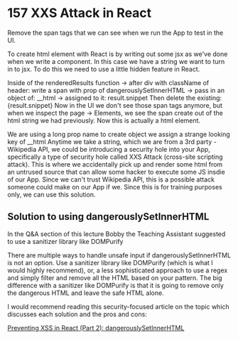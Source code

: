# 157 XXS Attack in React

Remove the span tags that we can see when we run the App to test in the UI.

To create html element with React is by writing out some jsx as we've done when we write a component. In this case we have a string we want to turn in to jsx. To do this we need to use a little hidden feature in React.

Inside of the renderedResults function -> after div with className of header: write a span with prop of dangerouslySetInnerHTML -> pass in an object of: \_\_html -> assigned to it: result.snippet
Then delete the existing: {result.snippet}
Now in the UI we don't see those span tags anymore, but when we inspect the page -> Elements, we see the span create out of the html string we had previously. Now this is actually a html element.

We are using a long prop name to create object we assign a strange looking key of \_\_html
Anytime we take a string, which we are from a 3rd party - Wikipedia API, we could be introducing a security hole into your App, specifically a type of security hole called XXS Attack (cross-site scripting attack). This is where we accidentally pick up and render some html from an untrused source that can allow some hacker to execute some JS insdie of our App. Since we can't trust Wikipedia API, this is a possible attack someone could make on our App if we. Since this is for training purposes only, we can use this solution.

## Solution to using dangerouslySetInnerHTML

In the Q&A section of this lecture Bobby the Teaching Assistant suggested to use a sanitizer library like DOMPurify

There are multiple ways to handle unsafe input if dangerouslySetInnerHTML is not an option. Use a sanitizer library like DOMPurify (which is what I would highly recommend), or, a less sophisticated approach to use a regex and simply filter and remove all the HTML based on your pattern. The big difference with a sanitizer like DOMPurify is that it is going to remove only the dangerous HTML and leave the safe HTML alone.

I would recommend reading this security-focused article on the topic which discusses each solution and the pros and cons:

[Preventing XSS in React (Part 2): dangerouslySetInnerHTML](https://pragmaticwebsecurity.com/articles/spasecurity/react-xss-part2.html)
